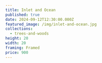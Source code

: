 ```yaml
---
title: Inlet and Ocean
published: true
date: 2024-09-12T12:30:00.000Z
featured_image: /img/inlet-and-ocean.jpg
collections:
  - trees-and-woods
height: 20
width: 20
framing: Framed
price: 900
---
```

